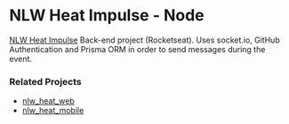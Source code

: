 # NLW Heat Impulse - Node
 
[NLW Heat Impulse](https://app.rocketseat.com.br/node/mission-impulse-heat) Back-end project (Rocketseat). Uses socket.io, GitHub Authentication and Prisma ORM in order to send messages during the event.

### Related Projects

- [nlw_heat_web](https://github.com/gabriel-zanghelini/nlw_heat_web)
- [nlw_heat_mobile](https://github.com/gabriel-zanghelini/nlw_heat_mobile)
